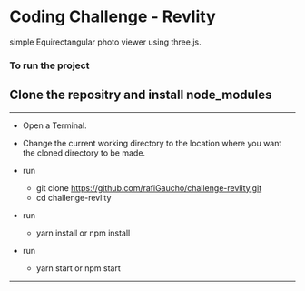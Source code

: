 # Coding Challenge - Revlity
simple Equirectangular photo viewer using three.js.
### To run the project


## Clone the repositry and install node_modules
--------
  - Open a Terminal.  
  - Change the current working directory to the location where you want the cloned directory to be made.
  - run
    - git clone https://github.com/rafiGaucho/challenge-revlity.git
    - cd challenge-revlity
  - run
    - yarn install or npm install

  - run
    - yarn start or npm start

--------
